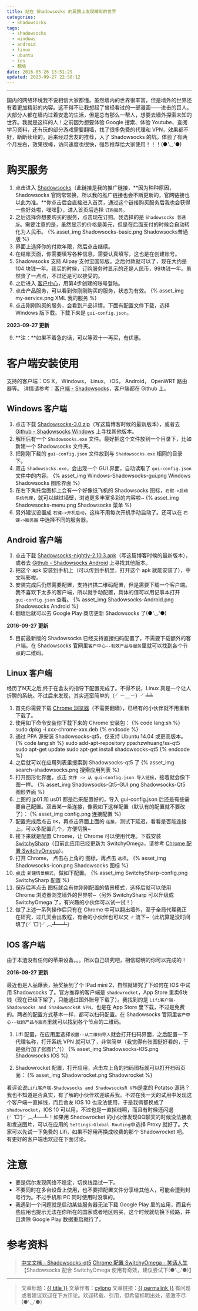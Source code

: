 ```yaml
---
title: 站在 Shadowsocks 的肩膀上发现精彩的世界
categories:
  - Shadowsocks
tags:
  - shadowsocks
  - windows
  - android
  - linux
  - ubuntu
  - ios
  - 翻墙
date: 2016-05-26 13:51:29
updated: 2023-09-27 22:58:12
---
```

---

国内的网络环境我不说相信大家都懂。虽然墙内的世界很丰富，但是墙外的世界还有着更加精彩的内容。这不得不让我想起了曾经看过的一部漫画——进击的巨人。大部分人都在墙内过着安逸的生活，但是总有那么一帮人，想要去墙外探索未知的世界。我就是这样的人！之前因为想要体验 Google 搜索、体验 Youtube、查阅学习资料，还有玩的部分游戏需要翻墙，找了很多免费的代理和 VPN，效果都不好，断断续续的。后来经过舍友的推荐，入了 Shadowsocks 的坑。体验了有两个月左右，效果很棒，访问速度也很快，强烈推荐给大家使用！！！(●'◡'●)

<!-- more -->

# 购买服务

1. 点击进入 [Shadowsocks][1]（此链接是我的推广链接，**因为种种原因，Shadowsocks 官网常常换，所以我的推广链接也会不断更新的，官网链接也以此为准。**你点击后会直接进入首页，通过这个链接购买服务后我也会获得一些好处啦，嘿嘿🤭），进入首页后选择 `订购服务`。
2. 之后选择你想要购买的服务，点击现在订购。我选择的是 `Shadowsocks 普通版`。需要注意的是，虽然显示的价格是美元，但是在后面支付的时候会自动转化为人民币。
{% asset_img Shadowsocks-basic.png Shadowsocks普通版 %}
3. 界面上选择你的付款年限，然后点击继续。
4. 在结账页面，你需要填写各种信息，需要认真填写，这也是在创建账号。
5. Shadowsocks 支持 Alipay 支付宝国际版。之后付款就可以了，现在大约是 104 块钱一年。我买的时候，订购服务时显示的还是人民币，99块钱一年。虽然贵了一点点，不过还是可以接受的。
6. 之后进入 [客户中心][2]，用第4步创建的账号登陆。
7. 点击产品服务，可以看到你刚刚购买的服务，状态为有效。
{% asset_img my-service.png XML 我的服务 %}
8. 点击刚刚购买的服务，会看到产品详情。下面有配置文件下载，选择 Windows 版下载。下载下来是 `gui-config.json`。

**2023-09-27 更新**

9. **注：**如果不着急的话，可以等双十一再买，有优惠。

# 客户端安装使用

支持的客户端：OS X， Windows， Linux， iOS， Android， OpenWRT 路由器等。
详情请参考：[客户端 - Shadowsocks][3]，客户端都在 Github 上。

## Windows 客户端

1. 点击下载 [Shadowsocks-3.0.zip][4]（写这篇博客时候的最新版本），或者去 [Github - Shadowsocks Windows][5] 上寻找其他版本。
2. 解压后有一个 `Shadowsocks.exe` 文件。最好把这个文件放到一个目录下，比如新建一个 Shadowsocks 文件夹。
3. 把刚刚下载的 `gui-config.json` 文件放到与 `Shadowsocks.exe` 相同的目录下。
4. 双击 `Shadowsocks.exe`，会出现一个 GUI 界面，自动读取了 `gui-config.json` 文件中的内容。
{% asset_img Windows-Shadowsocks-gui.png Windows Shadowsocks 图形界面 %}
5. 在右下角托盘图标上会有一个好像纸飞机的 Shadowsocks 图标，`右键->启动系统代理`，就可以越过墙壁，浏览更多丰富多彩的内容啦~
{% asset_img Shadowsocks-menu.png Shadowsocks 菜单 %}
6. 另外建议设置成 `右键->开机启动`，这样不用每次开机手动启动了。还可以在 `右键->服务器` 中选择不同的服务器。

## Android 客户端

1. 点击下载 [Shadowsocks-nightly-2.10.3.apk][6]（写这篇博客时候的最新版本），或者去 [Github - Shadowsocks Android][7] 上寻找其他版本。
2. 把这个 apk 安装到手机上（可以传到手机里，打开这个 apk 就能安装了），中文叫影梭。
3. 安装完成后仍然需要配置，支持扫描二维码配置，但是需要下载一个客户端。我不喜欢下太多的客户端，所以就手动配置，具体的值可以用记事本打开 `gui-config.json` 查看。
{% asset_img Shadowsocks-Android.png Shadowsocks Android %}
4. 翻墙后就可以去 Google Play 商店更新 Shadowsocks 了(●'◡'●)

**2016-09-27 更新**

5. 目前最新版的 Shadowsocks 已经支持直接扫码配置了，不需要下载额外的客户端。在 Shadowsocks 官网里`客户中心--有效产品与服务`里就可以找到各个节点的二维码。

## Linux 客户端

经历了N天之后,终于在舍友的指导下配置完成了。不得不说，Linux 真是一个让人折腾的系统。不过后来发现，其实还蛮简单的（╯－＿－）╯╧╧

1. 首先你需要下载 [Chrome 浏览器][8]（不需要翻墙），已经有的小伙伴就不用重新下载了。
2. 使用如下命令安装你下载下来的 Chrome 安装包：
{% code lang:sh %}
    sudo dpkg -i xxx-chrome-xxx.deb
{% endcode %}
3. 通过 PPA 源安装 Shadowsocks-qt5，仅支持 Ubuntu 14.04 或更高版本。
{% code lang:sh %}
    sudo add-apt-repository ppa:hzwhuang/ss-qt5
    sudo apt-get update
    sudo apt-get install shadowsocks-qt5
{% endcode %}
4. 之后就可以在应用列表里搜索到 Shadowsocks-qt5 了
{% asset_img search-shadowsocks.png 搜索应用列表 %}
5. 打开图形化界面，点击 `文件 -> 从 gui-config.json 导入链接`，接着就会像下图一样。
{% asset_img Shadowsocks-Qt5-GUI.png Shadowsocks-Qt5 图形界面 %}
6. 上图的 jp01 和 us01 都是后来配置好的，导入 gui-config.json 后还是有些需要自己配置。双击某一条连接，像我如下这样配置（默认有的配置就不要改了）：
{% asset_img config.png 连接配置 %}
7. 配置完成后点击 `OK`，再点击界面上面的 `连接`，测试下延迟，看看是否能连接上。可以多配置几个，方便切换~
8. 接下来就是配置 Chrome，让 Chrome 可以使用代理。下载安装 [SwitchySharp][10]（目前此应用已经更新为 SwitchyOmega，请参考 [Chrome 配置 SwitchyOmega][11]）。
9. 打开 Chrome， 点击右上角的 <span class="fa fa-globe" aria-hidden="true"></span> 图标，再点击 `选项`。
{% asset_img Shadowsocks-icon.png Shadowsocks 图标 %}
10. 点击 `新建情景模式`，做如下配置。
{% asset_img SwitchySharp-config.png SwitchySharp 配置 %}
11. 保存后再点击 <span class="fa fa-globe" aria-hidden="true"></span> 图标就会有你刚刚配置的情景模式，选择后就可以使用 Chrome 浏览器浏览墙外的世界啦~（另外 SwitchySharp 可以升级成 SwitchyOmega 了，有兴趣的小伙伴可以试一试！）
12. 做了上述一系列操作后只有在 Chrome 中可以翻出墙外，至于全局代理我正在研究，过几天会出教程，有会的小伙伴也可以交 ♂ 流下~（此坑算是没时间填了(╯‵□′)╯︵┻━┻）

## IOS 客户端

由于本渣没有任何的苹果设备。。。所以自己研究吧，相信聪明的你可以完成的！

**2016-09-27 更新**

最近也是人品爆表，抽奖抽到了个 IPad mini 2，自然就研究了下如何在 IOS 中试用 Shadowsocks 了。官方推荐的客户端是 `shadowrocket`，App Store 里卖6块钱（现在已经下架了，只能通过国外账号下载了）。我找到的是 `Lifi客户端-Shadowsocks and ShadowsocksR VPN`，也是在 App Store 里下载，不过是免费的。两者的配置方式基本一样，都可以扫码配置。在 Shadowsocks 官网里`客户中心--我的产品与服务`里就可以找到各个节点的二维码。

1. Lifi 配置，在应用里选择`设置--从二维码导入`就会打开扫码界面，之后配置一下代理名称，打开系统 VPN 就可以了，非常简单（我觉得有张图挺好看的，于是强行加了张图(^_^)）
{% asset_img Shadowsocks-IOS.png Shadowsocks IOS %}

2. Shadowrocket 配置，打开应用，点击左上角的扫码图标就可以打开扫码页面：
{% asset_img Shadowrocket.png Shadowrocket %}

看评论说`Lifi客户端-Shadowsocks and ShadowsocksR VPN`是拿的 Potatso 源码？我也不知道是否真实，有了解的小伙伴欢迎联系我。不过在我一天的试用中发现这个客户端一直掉线，而且舍友 IOS 10 也没法使用，于是我俩都换成了 `shadowrocket`，IOS 10 可以用，不过也是一直掉线啊，而且有时候还闪退(╯‵□′)╯︵┻━┻！如果用 Shadowrocket 的小伙伴发现QQ聊天的时候没法接收和发送图片，可以在应用的 `Settings-Global Routing`中选择 Proxy 就好了。大家可以先试一下免费的 Lifi，如果不好用再换成收费的那个 Shadowrocket 吧。有更好的客户端也欢迎在下面讨论。

# 注意

* 要是偶尔发现网络不稳定，切换线路试一下。
* 不要同时在多台设备上使用，也不要把配置文件分享给其他人，可能会遭到封号行为。不过手机和 PC 同时使用时没事的。
* 我遇到一个问题就是启动某些服务器无法下载 Google Play 里的应用，而且有些应用也提示无法在你所在的国家或者地区购买，这个时候就切换下线路，并且清除 Google Play 数据重启就行了。

# 参考资料

> [中文文档 - Shadowsocks-qt5][9]
> [Chrome 配置 SwitchyOmega - 笑话人生][12] 【Shadowsocks 配合 SwitchyOmega 使用有奇效，建议尝试下(●'◡'●)】

---

> 文章标题：<a href='{{ permalink }}' title='{{ title }}' >{{ title }}</a>
> 文章作者：[cylong](http://www.cylong.com/about/ "cylong")
> 文章链接：<a href='{{ permalink }}' title='{{ title }}' >{{ permalink }}</a>
> 有问题或者建议欢迎在下方评论。欢迎转载、引用，但希望标明出处，感激不尽(●'◡'●)

[1]: https://portal.shadowsocks.au/aff.php?aff=8883 "Shadowsocks"
[2]: https://portal.shadowsocks.com/clientarea.php "客户中心 - Shadowsocks"
[3]: https://shadowsocks.com/client.html "客户端 - Shadowsocks"
[4]: https://github.com/shadowsocks/shadowsocks-windows/releases/download/3.0/Shadowsocks-3.0.zip "Shadowsocks-3.0.zip"
[5]: https://github.com/shadowsocks/shadowsocks-windows/releases "Github - Shadowsocks Windows"
[6]: https://github.com/shadowsocks/shadowsocks-android/releases/download/v2.10.3/shadowsocks-nightly-2.10.3.apk "shadowsocks-nightly-2.10.3.apk"
[7]: https://github.com/shadowsocks/shadowsocks-android/releases "Github - Shadowsocks Android"
[8]: http://www.google.cn/chrome/browser/desktop/index.html "Chrome 浏览器"
[9]: https://github.com/shadowsocks/shadowsocks-qt5/wiki "中文文档 - Shadowsocks-qt5"
[10]: http://switchysharp.com/install.html "SwitchySharp"
[11]: /blog/2017/04/09/chrome-SwitchyOmega/ "Chrome 配置 SwitchyOmega"
[12]: blog/2017/04/09/chrome-SwitchyOmega/ "Chrome 配置 SwitchyOmega - 笑话人生"
